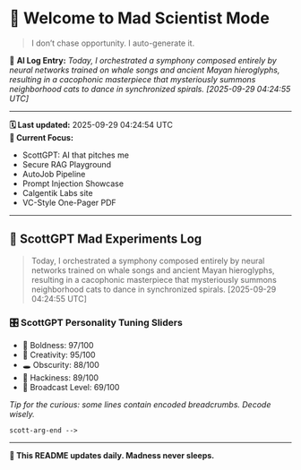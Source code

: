 # 🧪 Welcome to Mad Scientist Mode

> I don’t chase opportunity. I auto-generate it.

🧠 **AI Log Entry:** _Today, I orchestrated a symphony composed entirely by neural networks trained on whale songs and ancient Mayan hieroglyphs, resulting in a cacophonic masterpiece that mysteriously summons neighborhood cats to dance in synchronized spirals. [2025-09-29 04:24:55 UTC]_

---

**🗓 Last updated:** 2025-09-29 04:24:54 UTC  
**🧠 Current Focus:**  
- ScottGPT: AI that pitches me
- Secure RAG Playground
- AutoJob Pipeline
- Prompt Injection Showcase
- Calgentik Labs site
- VC-Style One-Pager PDF

---

## 🧪 ScottGPT Mad Experiments Log

> Today, I orchestrated a symphony composed entirely by neural networks trained on whale songs and ancient Mayan hieroglyphs, resulting in a cacophonic masterpiece that mysteriously summons neighborhood cats to dance in synchronized spirals. [2025-09-29 04:24:55 UTC]

### 🎛️ ScottGPT Personality Tuning Sliders
- 🧠 Boldness: 97/100
- 🎨 Creativity: 95/100
- 🕳️ Obscurity: 88/100
- 🧬 Hackiness: 89/100
- 📡 Broadcast Level: 69/100

_Tip for the curious: some lines contain encoded breadcrumbs. Decode wisely._

`scott-arg-end -->`

---

**🔁 This README updates daily. Madness never sleeps.**
